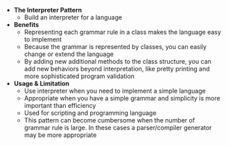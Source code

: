 - **The Interpreter Pattern**
  - Build an interpreter for a language
- **Benefits**
  - Representing each grammar rule in a class makes the language easy to implement
  - Because the grammar is represented by classes, you can easily change or extend the language
  - By adding new additional methods to the class structure, you can add new behaviors beyond interpretation, like pretty printing and more sophisticated program validation
- **Usage & Limitation**
  - Use interpreter when you need to implement a simple language
  - Appropriate when you have a simple grammar and simplicity is more important than efficiency
  - Used for scripting and programming language
  - This pattern can become cumbersome when the number of grammar rule is large. In these cases a parser/compiler generator may be more appropriate